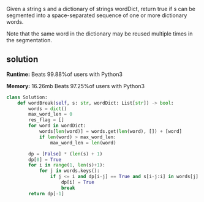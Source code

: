 Given a string s and a dictionary of strings wordDict, return true if s can be segmented into a space-separated sequence of one or more dictionary words.

Note that the same word in the dictionary may be reused multiple times in the segmentation.

## solution

**Runtime:** Beats 99.88%of users with Python3

**Memory:** 16.26mb Beats 97.25%of users with Python3



```Python
class Solution:
    def wordBreak(self, s: str, wordDict: List[str]) -> bool:
        words = dict()
        max_word_len = 0
        res_flag = []
        for word in wordDict:
            words[len(word)] = words.get(len(word), []) + [word]
            if len(word) > max_word_len:
                max_word_len = len(word)

        dp = [False] * (len(s) + 1)
        dp[0] = True
        for i in range(1, len(s)+1):
            for j in words.keys():
                if j <= i and dp[i-j] == True and s[i-j:i] in words[j]:
                    dp[i] = True
                    break
        return dp[-1]
```
